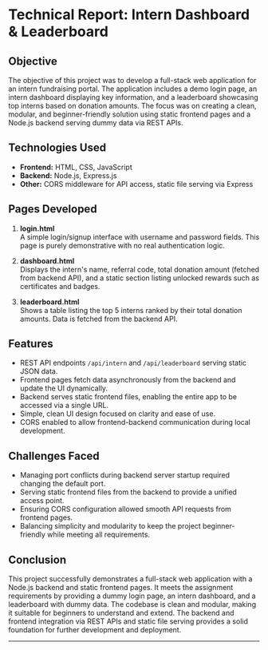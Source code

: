 # Technical Report: Intern Dashboard & Leaderboard

## Objective
The objective of this project was to develop a full-stack web application for an intern fundraising portal. The application includes a demo login page, an intern dashboard displaying key information, and a leaderboard showcasing top interns based on donation amounts. The focus was on creating a clean, modular, and beginner-friendly solution using static frontend pages and a Node.js backend serving dummy data via REST APIs.

## Technologies Used
- **Frontend:** HTML, CSS, JavaScript
- **Backend:** Node.js, Express.js
- **Other:** CORS middleware for API access, static file serving via Express

## Pages Developed
1. **login.html**  
   A simple login/signup interface with username and password fields. This page is purely demonstrative with no real authentication logic.

2. **dashboard.html**  
   Displays the intern's name, referral code, total donation amount (fetched from backend API), and a static section listing unlocked rewards such as certificates and badges.

3. **leaderboard.html**  
   Shows a table listing the top 5 interns ranked by their total donation amounts. Data is fetched from the backend API.

## Features
- REST API endpoints `/api/intern` and `/api/leaderboard` serving static JSON data.
- Frontend pages fetch data asynchronously from the backend and update the UI dynamically.
- Backend serves static frontend files, enabling the entire app to be accessed via a single URL.
- Simple, clean UI design focused on clarity and ease of use.
- CORS enabled to allow frontend-backend communication during local development.

## Challenges Faced
- Managing port conflicts during backend server startup required changing the default port.
- Serving static frontend files from the backend to provide a unified access point.
- Ensuring CORS configuration allowed smooth API requests from frontend pages.
- Balancing simplicity and modularity to keep the project beginner-friendly while meeting all requirements.

## Conclusion
This project successfully demonstrates a full-stack web application with a Node.js backend and static frontend pages. It meets the assignment requirements by providing a dummy login page, an intern dashboard, and a leaderboard with dummy data. The codebase is clean and modular, making it suitable for beginners to understand and extend. The backend and frontend integration via REST APIs and static file serving provides a solid foundation for further development and deployment.

---
